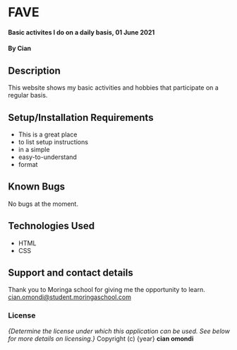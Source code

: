 # FAVE
#### Basic activites I do on a daily basis, 01 June 2021
#### By **Cian**
## Description
This website shows my basic activities and hobbies that participate on a regular basis.
## Setup/Installation Requirements
* This is a great place
* to list setup instructions
* in a simple
* easy-to-understand
* format
## Known Bugs
No bugs at the moment.
## Technologies Used
* HTML
* CSS  
## Support and contact details
Thank you to Moringa school for giving me the opportunity to learn.
cian.omondi@student.moringaschool.com
### License
*{Determine the license under which this application can be used.  See below for more details on licensing.}*
Copyright (c) {year} **cian omondi**
